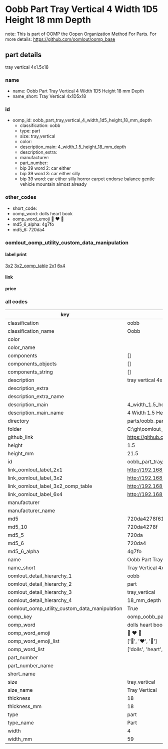 # Oobb Part Tray Vertical 4 Width 1D5 Height 18 mm Depth  

note: This is part of OOMP the Oopen Organization Method For Parts. For more details: https://github.com/oomlout/oomp_base

##  part details
  



tray vertical 4x1.5x18



### name
* name: Oobb Part Tray Vertical 4 Width 1D5 Height 18 mm Depth
* name_short: Tray Vertical 4x1D5x18 
### id
* oomp_id: oobb_part_tray_vertical_4_width_1d5_height_18_mm_depth
  * classification: oobb
  * type: part
  * size: tray_vertical
  * color: 
  * description_main: 4_width_1.5_height_18_mm_depth
  * description_extra: 
  * manufacturer: 
  * part_number: 
  * bip 39 word 2: car either
  * bip 39 word 3: car either silly
  * bip 39 word: car either silly horror carpet endorse balance gentle vehicle mountain almost already

### other_codes
* short_code: 
* oomp_word: dolls heart book
* oomp_word_emoji :dolls: :heart: :book:
* md5_6_alpha: 4g7fo
* md5_6: 720da4






### oomlout_oomp_utility_custom_data_manipulation
#### label print
[3x2](http://192.168.1.245:1112/?label=oomp%204g7fo)
[3x2_oomp_table](http://192.168.1.108:1112/?label=oomp%204g7fo)
[2x1](http://192.168.1.242:1112/?label=oomp%204g7fo)
[6x4](http://192.168.1.55:1112/?label=oomp%204g7fo)    

#### link

                              

#### price







### all codes 
| key | value |  
| --- | --- |  
| classification | oobb |  
| classification_name | Oobb |  
| color |  |  
| color_name |  |  
| components | [] |  
| components_objects | [] |  
| components_string | [] |  
| description | tray vertical 4x1.5x18 |  
| description_extra |  |  
| description_extra_name |  |  
| description_main | 4_width_1.5_height_18_mm_depth |  
| description_main_name | 4 Width 1.5 Height 18 mm Depth |  
| directory | parts/oobb_part_tray_vertical_4_width_1d5_height_18_mm_depth |  
| folder | C:\gh\oomlout_oobb_version_4_generated_parts\parts\oobb_part_tray_vertical_4_width_1d5_height_18_mm_depth |  
| github_link | https://github.com/oomlout/oomlout_oomp_part_src/tree/main/parts/oobb_part_tray_vertical_4_width_1d5_height_18_mm_depth |  
| height | 1.5 |  
| height_mm | 21.5 |  
| id | oobb_part_tray_vertical_4_width_1d5_height_18_mm_depth |  
| link_oomlout_label_2x1 | http://192.168.1.242:1112/?label=oomp%204g7fo |  
| link_oomlout_label_3x2 | http://192.168.1.245:1112/?label=oomp%204g7fo |  
| link_oomlout_label_3x2_oomp_table | http://192.168.1.108:1112/?label=oomp%204g7fo |  
| link_oomlout_label_6x4 | http://192.168.1.55:1112/?label=oomp%204g7fo |  
| manufacturer |  |  
| manufacturer_name |  |  
| md5 | 720da4278f612235271166db9151c112 |  
| md5_10 | 720da4278f |  
| md5_5 | 720da |  
| md5_6 | 720da4 |  
| md5_6_alpha | 4g7fo |  
| name | Oobb Part Tray Vertical 4 Width 1D5 Height 18 mm Depth |  
| name_short | Tray Vertical 4x1D5x18  |  
| oomlout_detail_hierarchy_1 | oobb |  
| oomlout_detail_hierarchy_2 | part |  
| oomlout_detail_hierarchy_3 | tray_vertical |  
| oomlout_detail_hierarchy_4 | 18_mm_depth |  
| oomlout_oomp_utility_custom_data_manipulation | True |  
| oomp_key | oomp_oobb_part_tray_vertical_4_width_1d5_height_18_mm_depth |  
| oomp_word | dolls heart book |  
| oomp_word_emoji | :dolls: :heart: :book: |  
| oomp_word_emoji_list | [':dolls:', ':heart:', ':book:'] |  
| oomp_word_list | ['dolls', 'heart', 'book'] |  
| part_number |  |  
| part_number_name |  |  
| short_name |  |  
| size | tray_vertical |  
| size_name | Tray Vertical |  
| thickness | 18 |  
| thickness_mm | 18 |  
| type | part |  
| type_name | Part |  
| width | 4 |  
| width_mm | 59 |  
